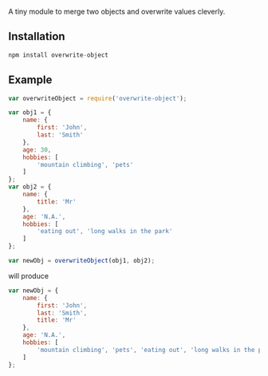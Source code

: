 A tiny module to merge two objects and overwrite values cleverly.

## Installation

```js
npm install overwrite-object
```

## Example

```js
var overwriteObject = require('overwrite-object');

var obj1 = {
    name: {
        first: 'John',
        last: 'Smith'
    },
    age: 30,
    hobbies: [
        'mountain climbing', 'pets'
    ]
};
var obj2 = {
    name: {
        title: 'Mr'
    },
    age: 'N.A.',
    hobbies: [
        'eating out', 'long walks in the park'
    ]
};

var newObj = overwriteObject(obj1, obj2);
```

will produce

```js
var newObj = {
    name: {
        first: 'John',
        last: 'Smith',
        title: 'Mr'
    },
    age: 'N.A.',
    hobbies: [
        'mountain climbing', 'pets', 'eating out', 'long walks in the park'
    ]
};
```
